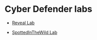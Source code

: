 # Cyber Defender labs

* [Reveal Lab](./Cyber-Defenders-WriteUps/Reveal_Lab.md)

* [SpottedInTheWild Lab](./Cyber-Defenders-WriteUps/SpottedInTheWild.md)
